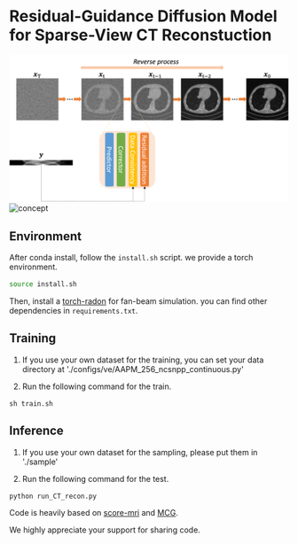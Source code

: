 # Residual-Guidance Diffusion Model for Sparse-View CT Reconstuction  
![concept](./figs/workflow.jpg)
![concept](./figs/tweedie.jpg)

## Environment

After conda install, follow the ```install.sh``` script. we provide a torch environment. 
```bash
source install.sh
```
Then, install a [torch-radon](https://github.com/matteo-ronchetti/torch-radon) for fan-beam simulation. 
you can find other dependencies in  ```requirements.txt```.

## Training
1. If you use your own dataset for the training, you can set your data directory at './configs/ve/AAPM_256_ncsnpp_continuous.py'

2. Run the following command for the train.
```
sh train.sh
```

## Inference
1. If you use your own dataset for the sampling, please put them in './sample'

2. Run the following command for the test.
```
python run_CT_recon.py
```

Code is heavily based on [score-mri](https://github.com/HJ-harry/score-MRI) and [MCG](https://github.com/HJ-harry/MCG_diffusion). 

We highly appreciate your support for sharing code.

